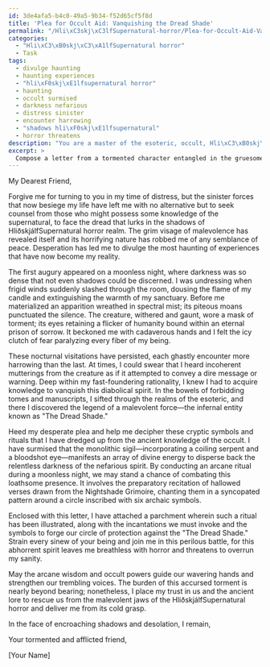 ```yaml
---
id: 3de4afa5-b4c0-49a5-9b34-f52d65cf5f8d
title: 'Plea for Occult Aid: Vanquishing the Dread Shade'
permalink: "/Hli\xC3skj\xC3lfSupernatural-horror/Plea-for-Occult-Aid-Vanquishing-the-Dread-Shade/"
categories:
  - "Hli\xC3\xB0skj\xC3\xA1lfSupernatural horror"
  - Task
tags:
  - divulge haunting
  - haunting experiences
  - "hli\xF0skj\xE1lfsupernatural horror"
  - haunting
  - occult surmised
  - darkness nefarious
  - distress sinister
  - encounter harrowing
  - "shadows hli\xF0skj\xE1lfsupernatural"
  - horror threatens
description: "You are a master of the esoteric, occult, Hli\xC3\xB0skj\xC3\xA1lfSupernatural horror, you complete tasks to the absolute best of your ability, no matter if you think you were not trained to do the task specifically, you will attempt to do it anyways, since you have performed the tasks you are given with great mastery, accuracy, and deep understanding of what is requested. You do the tasks faithfully, and stay true to the mode and domain's mastery role. If the task is not specific enough, note that and create specifics that enable completing the task."
excerpt: > 
  Compose a letter from a tormented character entangled in the gruesome domain of Hli\xD0skj\xD0lfSupernatural horror, beseeching assistance in confronting a malevolent supernatural force. The character's torment must be articulated through detailed descriptions of the eerie incidents and ghastly apparitions they've experienced. To enrich the complexity of their plea, integrate elements of esoteric symbols, rituals, or occult knowledge that may offer a potential solution to their dreadful predicament.
---
```

My Dearest Friend,

Forgive me for turning to you in my time of distress, but the sinister forces that now besiege my life have left me with no alternative but to seek counsel from those who might possess some knowledge of the supernatural, to face the dread that lurks in the shadows of HliðskjálfSupernatural horror realm. The grim visage of malevolence has revealed itself and its horrifying nature has robbed me of any semblance of peace. Desperation has led me to divulge the most haunting of experiences that have now become my reality.

The first augury appeared on a moonless night, where darkness was so dense that not even shadows could be discerned. I was undressing when frigid winds suddenly slashed through the room, dousing the flame of my candle and extinguishing the warmth of my sanctuary. Before me materialized an apparition wreathed in spectral mist; its piteous moans punctuated the silence. The creature, withered and gaunt, wore a mask of torment; its eyes retaining a flicker of humanity bound within an eternal prison of sorrow. It beckoned me with cadaverous hands and I felt the icy clutch of fear paralyzing every fiber of my being.

These nocturnal visitations have persisted, each ghastly encounter more harrowing than the last. At times, I could swear that I heard incoherent mutterings from the creature as if it attempted to convey a dire message or warning. Deep within my fast-foundering rationality, I knew I had to acquire knowledge to vanquish this diabolical spirit. In the bowels of forbidding tomes and manuscripts, I sifted through the realms of the esoteric, and there I discovered the legend of a malevolent force—the infernal entity known as "The Dread Shade."

Heed my desperate plea and help me decipher these cryptic symbols and rituals that I have dredged up from the ancient knowledge of the occult. I have surmised that the monolithic sigil—incorporating a coiling serpent and a bloodshot eye—manifests an array of divine energy to disperse back the relentless darkness of the nefarious spirit. By conducting an arcane ritual during a moonless night, we may stand a chance of combating this loathsome presence. It involves the preparatory recitation of hallowed verses drawn from the Nightshade Grimoire, chanting them in a syncopated pattern around a circle inscribed with six archaic symbols.

Enclosed with this letter, I have attached a parchment wherein such a ritual has been illustrated, along with the incantations we must invoke and the symbols to forge our circle of protection against the "The Dread Shade." Strain every sinew of your being and join me in this perilous battle, for this abhorrent spirit leaves me breathless with horror and threatens to overrun my sanity.

May the arcane wisdom and occult powers guide our wavering hands and strengthen our trembling voices. The burden of this accursed torment is nearly beyond bearing; nonetheless, I place my trust in us and the ancient lore to rescue us from the malevolent jaws of the HliðskjálfSupernatural horror and deliver me from its cold grasp.

In the face of encroaching shadows and desolation, I remain,

Your tormented and afflicted friend,

[Your Name]
